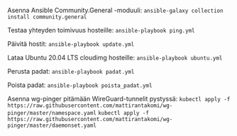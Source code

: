 Asenna Ansible Community.General -moduuli:
`ansible-galaxy collection install community.general`

Testaa yhteyden toimivuus hosteille:
`ansible-playbook ping.yml`

Päivitä hostit:
`ansible-playbook update.yml`

Lataa Ubuntu 20.04 LTS cloudimg hosteille:
`ansible-playbook ubuntu.yml`

Perusta padat:
`ansible-playbook padat.yml`

Poista padat:
`ansible-playbook poista_padat.yml`

Asenna wg-pinger pitämään WireGuard-tunnelit pystyssä:
`kubectl apply -f https://raw.githubusercontent.com/mattirantakomi/wg-pinger/master/namespace.yaml`
`kubectl apply -f https://raw.githubusercontent.com/mattirantakomi/wg-pinger/master/daemonset.yaml`

